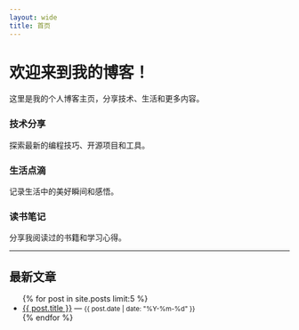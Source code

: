 ```yaml
---
layout: wide
title: 首页
---
```


# 欢迎来到我的博客！

这里是我的个人博客主页，分享技术、生活和更多内容。

<div class="columns-3">
  <div>
    <h3>技术分享</h3>
    <p>探索最新的编程技巧、开源项目和工具。</p>
  </div>
  <div>
    <h3>生活点滴</h3>
    <p>记录生活中的美好瞬间和感悟。</p>
  </div>
  <div>
    <h3>读书笔记</h3>
    <p>分享我阅读过的书籍和学习心得。</p>
  </div>
</div>

---

## 最新文章

<ul>
  {% for post in site.posts limit:5 %}
  <li>
    <a href="{{ post.url | relative_url }}">{{ post.title }}</a> — <small>{{ post.date | date: "%Y-%m-%d" }}</small>
  </li>
  {% endfor %}
</ul>
